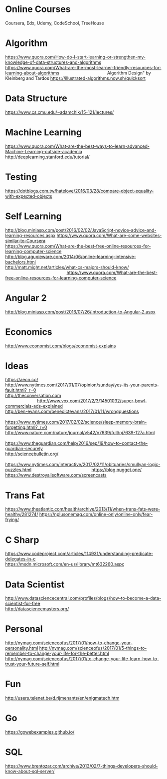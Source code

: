 # Online Courses
Coursera, Edx, Udemy, CodeSchool, TreeHouse

# Algorithm
https://www.quora.com/How-do-I-start-learning-or-strengthen-my-knowledge-of-data-structures-and-algorithms
https://www.quora.com/What-are-the-most-learner-friendly-resources-for-learning-about-algorithms                                       Algorithm Design" by Kleinberg and Tardos 
https://illustrated-algorithms.now.sh/quicksort 

# Data Structure
https://www.cs.cmu.edu/~adamchik/15-121/lectures/

# Machine Learning
https://www.quora.com/What-are-the-best-ways-to-learn-advanced-Machine-Learning-outside-academia
http://deeplearning.stanford.edu/tutorial/

# Testing
https://dotblogs.com.tw/hatelove/2016/03/28/compare-object-equality-with-expected-objects

# Self Learning
http://blog.miniasp.com/post/2016/02/02/JavaScript-novice-advice-and-learning-resources.aspx
https://www.quora.com/What-are-some-websites-similar-to-Coursera                                                                        
https://www.quora.com/What-are-the-best-free-online-resources-for-learning-computer-science                                             
http://blog.agupieware.com/2014/06/online-learning-intensive-bachelors.html                                                             http://matt.might.net/articles/what-cs-majors-should-know/                                                                             https://www.quora.com/What-are-the-best-free-online-resources-for-learning-computer-science                                             

# Angular 2
http://blog.miniasp.com/post/2016/07/26/Introduction-to-Angular-2.aspx

# Economics
http://www.economist.com/blogs/economist-explains

# Ideas
https://aeon.co/                                                                                                                        
http://www.nytimes.com/2017/01/07/opinion/sunday/yes-its-your-parents-fault.html?_r=0                                                   
http://theconversation.com                                                                                                             http://www.vox.com/2017/2/3/14501032/super-bowl-commercials-ads-explained                                                               http://ben-evans.com/benedictevans/2017/01/11/wrongquestions                                                                           https://www.nytimes.com/2017/02/02/science/sleep-memory-brain-forgetting.html?_r=0                                                     http://www.nature.com/nature/journal/v542/n7639/full/nj7639-127a.html                                                                   https://www.theguardian.com/help/2016/sep/19/how-to-contact-the-guardian-securely                                                       http://sciencebulletin.org/                                                                                                           https://www.nytimes.com/interactive/2017/02/11/obituaries/smullyan-logic-puzzles.html                                                 https://blog.nugget.one/                                                                       https://www.destroyallsoftware.com/screencasts

# Trans Fat
https://www.theatlantic.com/health/archive/2013/11/when-trans-fats-were-healthy/281274/
https://nplusonemag.com/online-only/online-only/fear-frying/


# C Sharp
https://www.codeproject.com/articles/114931/understanding-predicate-delegates-in-c                     
https://msdn.microsoft.com/en-us/library/mt632260.aspx

# Data Scientist
http://www.datasciencecentral.com/profiles/blogs/how-to-become-a-data-scientist-for-free                                                
http://datasciencemasters.org/

# Personal
http://nymag.com/scienceofus/2017/01/how-to-change-your-personality.html
http://nymag.com/scienceofus/2017/01/5-things-to-remember-to-change-your-life-for-the-better.html
http://nymag.com/scienceofus/2017/01/to-change-your-life-learn-how-to-trust-your-future-self.html

# Fun
http://users.telenet.be/d.rijmenants/en/enigmatech.htm  

# Go
https://gowebexamples.github.io/

# SQL
https://www.brentozar.com/archive/2013/02/7-things-developers-should-know-about-sql-server/

